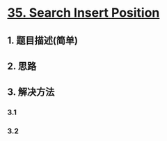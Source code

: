 # [35. Search Insert Position](https://leetcode-cn.com/problems/search-insert-position/)

## 1. 题目描述(简单)

## 2. 思路

## 3. 解决方法

### 3.1

### 3.2 



